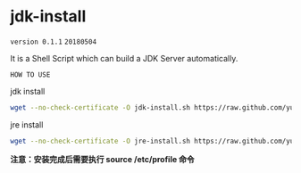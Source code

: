 # jdk-install
`version 0.1.1`
`20180504`

It is a Shell Script which can build a JDK Server automatically.

`HOW TO USE`

jdk install
```bash
wget --no-check-certificate -O jdk-install.sh https://raw.github.com/yushangcl/shell-install/master/jdk/jdk-install.sh && chmod +x jdk-install.sh && bash jdk-install.sh
```

jre install
```bash
wget --no-check-certificate -O jre-install.sh https://raw.github.com/yushangcl/shell-install/master/jre/jre-install.sh && chmod +x jre-install.sh && bash jre-install.sh
```

**注意：安装完成后需要执行 source /etc/profile 命令**
